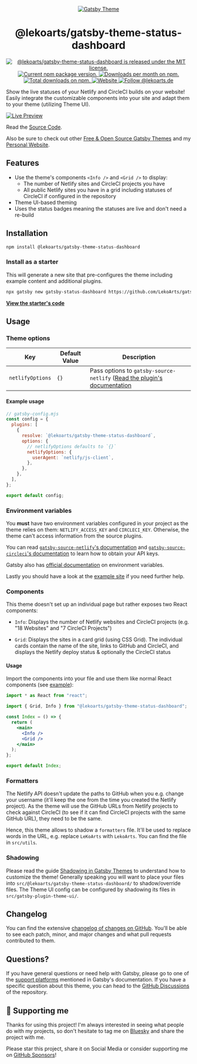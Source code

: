 <p align="center">
  <a href="https://themes.lekoarts.de">
    <img alt="Gatsby Theme" src="https://img.lekoarts.de/gatsby/gatsby-themes-illustration.png" />
  </a>
</p>
<h1 align="center">
  @lekoarts/gatsby-theme-status-dashboard
</h1>

<p align="center">
  <a href="https://github.com/LekoArts/gatsby-themes/blob/main/LICENSE">
    <img src="https://img.shields.io/badge/license-MIT-blue.svg" alt="@lekoarts/gatsby-theme-status-dashboard is released under the MIT license." />
  </a>
  <a href="https://www.npmjs.org/package/@lekoarts/gatsby-theme-status-dashboard">
    <img src="https://img.shields.io/npm/v/@lekoarts/gatsby-theme-status-dashboard.svg" alt="Current npm package version." />
  </a>
  <a href="https://npmcharts.com/compare/@lekoarts/gatsby-theme-status-dashboard?minimal=true">
    <img src="https://img.shields.io/npm/dm/@lekoarts/gatsby-theme-status-dashboard.svg" alt="Downloads per month on npm." />
  </a>
  <a href="https://npmcharts.com/compare/@lekoarts/gatsby-theme-status-dashboard?minimal=true">
    <img src="https://img.shields.io/npm/dt/@lekoarts/gatsby-theme-status-dashboard.svg" alt="Total downloads on npm." />
  </a>
  <a href="https://www.lekoarts.de?utm_source=status-dashboard&utm_medium=Theme">
    <img alt="Website" src="https://img.shields.io/badge/-website-blue">
  </a>
<a href="https://bsky.app/profile/lekoarts.de">
  <img src="https://img.shields.io/badge/Bluesky-0285FF?logo=bluesky&logoColor=fff" alt="Follow @lekoarts.de" />
</a>
</p>

Show the live statuses of your Netlify and CircleCI builds on your website! Easily integrate the customizable components into your site and adapt them to your theme (utilizing Theme UI).

[![Live Preview](https://img.lekoarts.de/gatsby/preview.svg)](https://status.lekoarts.de)

Read the [Source Code](https://github.com/LekoArts/gatsby-status-dashboard).

Also be sure to check out other [Free & Open Source Gatsby Themes](https://themes.lekoarts.de) and my [Personal Website](https://www.lekoarts.de?utm_source=status-dashboard&utm_medium=Theme).

## Features

- Use the theme's components `<Info />` and `<Grid />` to display:
  - The number of Netlify sites and CircleCI projects you have
  - All public Netlify sites you have in a grid including statuses of CircleCI if configured in the repository
- Theme UI-based theming
- Uses the status badges meaning the statuses are live and don't need a re-build

## Installation

```sh
npm install @lekoarts/gatsby-theme-status-dashboard
```

### Install as a starter

This will generate a new site that pre-configures the theme including example content and additional plugins.

```sh
npx gatsby new gatsby-status-dashboard https://github.com/LekoArts/gatsby-status-dashboard
```

[**View the starter's code**](https://github.com/LekoArts/gatsby-status-dashboard)

## Usage

### Theme options

| Key              | Default Value | Description                                                                                                                           |
| ---------------- | ------------- | ------------------------------------------------------------------------------------------------------------------------------------- |
| `netlifyOptions` | `{}`          | Pass options to `gatsby-source-netlify` ([Read the plugin's documentation](https://github.com/LekoArts/gatsby-source-netlify#options) |

#### Example usage

```js
// gatsby-config.mjs
const config = {
  plugins: [
    {
      resolve: `@lekoarts/gatsby-theme-status-dashboard`,
      options: {
        // netlifyOptions defaults to `{}`
        netlifyOptions: {
          userAgent: `netlify/js-client`,
        },
      },
    },
  ],
};

export default config;
```

### Environment variables

You **must** have two environment variables configured in your project as the theme relies on them: `NETLIFY_ACCESS_KEY` and `CIRCLECI_KEY`. Otherwise, the theme can't access information from the source plugins.

You can read [`gatsby-source-netlify`'s documentation](https://github.com/LekoArts/gatsby-source-netlify#prerequisites) and [`gatsby-source-circleci`'s documentation](https://github.com/LekoArts/gatsby-source-circleci#prerequisites) to learn how to obtain your API keys.

Gatsby also has [official documentation](https://www.gatsbyjs.com/docs/how-to/local-development/environment-variables/) on environment variables.

Lastly you should have a look at the [example site](https://github.com/LekoArts/gatsby-themes/tree/main/examples/status-dashboard) if you need further help.

### Components

This theme doesn't set up an individual page but rather exposes two React components:

- `Info`: Displays the number of Netlify websites and CircleCI projects (e.g. "18 Websites" and "7 CircleCI Projects")

- `Grid`: Displays the sites in a card grid (using CSS Grid). The individual cards contain the name of the site, links to GitHub and CircleCI, and displays the Netlify deploy status & optionally the CircleCI status

#### Usage

Import the components into your file and use them like normal React components (see [example](https://github.com/LekoArts/gatsby-themes/tree/main/examples/status-dashboard/src/pages/index.jsx)):

```jsx
import * as React from "react";

import { Grid, Info } from "@lekoarts/gatsby-theme-status-dashboard";

const Index = () => {
  return (
    <main>
      <Info />
      <Grid />
    </main>
  );
};

export default Index;
```

### Formatters

The Netlify API doesn't update the paths to GitHub when you e.g. change your username (it'll keep the one from the time you created the Netlify project). As the theme will use the GitHub URLs from Netlify projects to check against CircleCI (to see if it can find CircleCI projects with the same GitHub URL), they need to be the same.

Hence, this theme allows to shadow a `formatters` file. It'll be used to replace words in the URL, e.g. replace `LeKoArts` with `LekoArts`. You can find the file in `src/utils`.

### Shadowing

Please read the guide [Shadowing in Gatsby Themes](https://www.gatsbyjs.com/docs/how-to/plugins-and-themes/shadowing/) to understand how to customize the theme! Generally speaking you will want to place your files into `src/@lekoarts/gatsby-theme-status-dashboard/` to shadow/override files. The Theme UI config can be configured by shadowing its files in `src/gatsby-plugin-theme-ui/`.

## Changelog

You can find the extensive [changelog of changes on GitHub](https://github.com/LekoArts/gatsby-themes/blob/main/themes/gatsby-theme-status-dashboard/CHANGELOG.md). You'll be able to see each patch, minor, and major changes and what pull requests contributed to them.

## Questions?

If you have general questions or need help with Gatsby, please go to one of the [support platforms](https://www.gatsbyjs.com/contributing/community/#where-to-get-support) mentioned in Gatsby's documentation. If you have a specific question about this theme, you can head to the [GitHub Discussions](https://github.com/LekoArts/gatsby-themes/discussions) of the repository.

## 🌟 Supporting me

Thanks for using this project! I'm always interested in seeing what people do with my projects, so don't hesitate to tag me on [Bluesky](https://bsky.app/profile/lekoarts.de) and share the project with me.

Please star this project, share it on Social Media or consider supporting me on [GitHub Sponsors](https://github.com/sponsors/LekoArts)!
